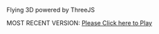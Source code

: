 Flying 3D powered by ThreeJS

MOST RECENT VERSION: [Please Click here to Play](https://rawcdn.githack.com/alperenbutun/Flying-3d/e73a7f1/index.html)
